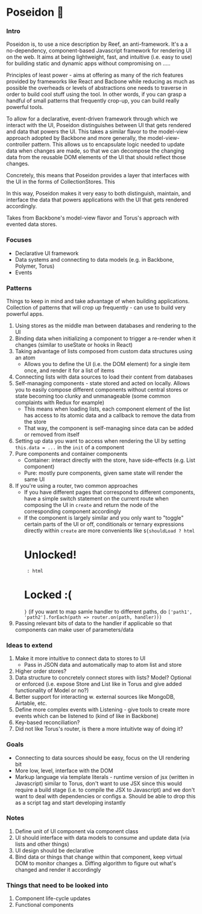# Poseidon  🔱
### Intro
Poseidon is, to use a nice description by Reef, an anti-framework. It's a a no-dependency, component-based Javascript framework for rendering UI on the web. It aims at being lightweight, fast, and intuitive (i.e. easy to use) for building static and dynamic apps without compromising on .....

Principles of least power - aims at offering as many of the rich features provided by frameworks like React and Bacbone while reducing as much as possible the overheads or levels of abstractions one needs to traverse in order to build cool stuff using the tool. In other words, if you can grasp a handful of small patterns that frequently crop-up, you can build really powerful tools. 

To allow for a declarative, event-driven framework through which we interact with the UI, Poseidon distinguishes between UI that gets rendered and data that powers the UI. This takes a similar flavor to the model-view approach adopted by Backbone and more generally, the model-view-controller pattern. This allows us to encapsulate logic needed to update data when changes are made, so that we can decompose the changing data from the reusable DOM elements of the UI that should reflect those changes. 

Concretely, this means that Poseidon provides a layer that interfaces with the UI in the forms of CollectionStores. This 

In this way, Poseidon makes it very easy to both distinguish, maintain, and interface the data that powers applications with the UI that gets rendered accordingly. 

Takes from Backbone's model-view flavor and Torus's approach with evented data stores.

### Focuses
- Declarative UI framework
- Data systems and connecting to data models (e.g. in Backbone, Polymer, Torus)
- Events

### Patterns
Things to keep in mind and take advantage of when building applications. Collection of patterns that will crop up frequently - can use to build very powerful apps.
1. Using stores as the middle man between databases and rendering to the UI
2. Binding data when initializing a component to trigger a re-render when it changes (similar to useState or hooks in React)
3. Taking advantage of lists composed from custom data structures using an atom
    - Allows you to define the UI (i.e. the DOM element) for a single item once, and render it for a list of items
4. Connecting lists with data sources to load their content from databases
5. Self-managing components - state stored and acted on locally. Allows you to easily compose different components without 
central stores or state becoming too clunky and unmanageable (some common complaints with Redux for example)
    - This means when loading lists, each component element of the list has access to its atomic data and a callback to remove the data from the store
    - That way, the component is self-managing since data can be added or removed from itself
6. Setting up data you want to access when rendering the UI by setting `this.data = ...` in the `init` of a component
7. Pure components and container components 
    - Container: interact directly with the store, have side-effects (e.g. List component)
    - Pure: mostly pure components, given same state will render the same UI
8. If you're using a router, two common approaches
    - If you have different pages that correspond to different components, have a simple switch statement on the current route
    when composing the UI in `create` and return the node of the corresponding component accordingly
    - If the component is largely similar and you only want to "toggle" certain parts of the UI or off, conditionals or ternary expressions directly within `create` are more convenients like
    `${shouldLoad ? html`<h1>Unlocked!</h1>` : html`<h1>Locked :( </h1>`}`
    (if you want to map samle handler to different paths, do `['path1', 'path2'].forEach(path => router.on(path, handler)))`
9. Passing relevant bits of data to the handler if applicable so that components can make user of parameters/data 

### Ideas to extend
1. Make it more intuitive to connect data to stores to UI 
    - Pass in JSON data and automatically map to atom list and store
2. Higher order stores? 
3. Data structure to concretely connect stores with lists? Model? Optional or enforced (i.e. expose Store and List like in Torus and give added functionality of Model or no?)
4. Better support for interacting w. external sources like MongoDB, Airtable, etc. 
5. Define more complex events with Listening - give tools to create more events which can be listened to (kind of like in Backbone)
6. Key-based reconciliation?
7. Did not like Torus's router, is there a more intuitivte way of doing it?


### Goals
- Connecting to data sources should be easy, focus on the UI rendering bit
- More low, level, interface with the DOM
- Markup language via template literals - runtime version of jsx (written in Javascript) similar to Torus, don't want to use JSX since this would require a build stage (i.e. to compile the JSX to Javascript) and we don't want to deal with dependencies or configs
    a. Should be able to drop this as a script tag and start developing instantly 

### Notes
1. Define unit of UI component via component class
2. UI should interface with data models to consume and update data (via lists and other things)
3. UI design should be declarative
4. Bind data or things that change within that component, keep virtual DOM to monitor changes 
    a. Diffing algorithm to figure out what's changed and render it accordingly


### Things that need to be looked into
1. Component life-cycle updates
2. Functional components
